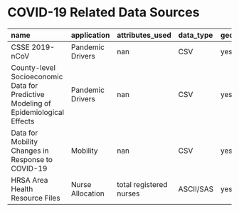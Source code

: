 # COVID-19 Related Data Sources

| name                                                                               | application      | attributes_used         | data_type   | geographical   | geospatial   | resolution   | source                                                          |
|:-----------------------------------------------------------------------------------|:-----------------|:------------------------|:------------|:---------------|:-------------|:-------------|:----------------------------------------------------------------|
| CSSE 2019-nCoV                                                                     | Pandemic Drivers | nan                     | CSV         | yes            | no           | state        | [Link](https://github.com/CSSEGISandData/COVID-19)                      |
| County-level Socioeconomic Data for Predictive Modeling of Epidemiological Effects | Pandemic Drivers | nan                     | CSV         | yes            | no           | county       | [Link](https://github.com/JieYingWu/COVID-19_US_County-level_Summaries) |
| Data for Mobility Changes in Response to COVID-19                                  | Mobility         | nan                     | CSV         | yes            | no           | county       | [Link](https://github.com/descarteslabs/DL-COVID-19)                    |
| HRSA Area Health Resource Files                                                    | Nurse Allocation | total registered nurses | ASCII/SAS   | yes            | no           | state/county | [Link](https://data.hrsa.gov/data/download#AHRF)                        |
​
